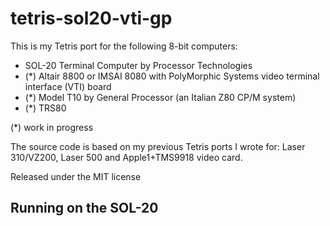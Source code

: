 # tetris-sol20-vti-gp

This is my Tetris port for the following 8-bit computers:

- SOL-20 Terminal Computer by Processor Technologies
- (*) Altair 8800 or IMSAI 8080 with PolyMorphic Systems video terminal interface (VTI) board
- (*) Model T10 by General Processor (an Italian Z80 CP/M system)
- (*) TRS80 

(*) work in progress

The source code is based on my previous Tetris ports I wrote for: Laser 310/VZ200, 
Laser 500 and Apple1+TMS9918 video card. 

Released under the MIT license

## Running on the SOL-20











